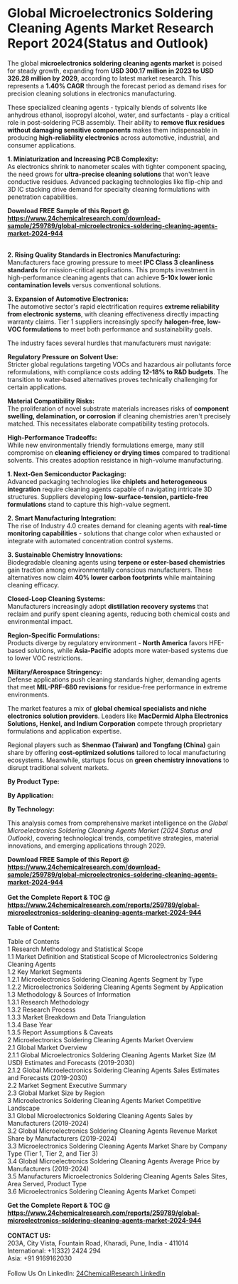 <h1>Global Microelectronics Soldering Cleaning Agents Market Research Report 2024(Status and Outlook)</h1><p>The global <strong>microelectronics soldering cleaning agents market</strong> is poised for steady growth, expanding from <strong>USD 300.17 million in 2023 to USD 326.28 million by 2029</strong>, according to latest market research. This represents a <strong>1.40% CAGR</strong> through the forecast period as demand rises for precision cleaning solutions in electronics manufacturing.</p><p>These specialized cleaning agents - typically blends of solvents like anhydrous ethanol, isopropyl alcohol, water, and surfactants - play a critical role in post-soldering PCB assembly. Their ability to <strong>remove flux residues without damaging sensitive components</strong> makes them indispensable in producing <strong>high-reliability electronics</strong> across automotive, industrial, and consumer applications.</p><p><strong>1. Miniaturization and Increasing PCB Complexity:</strong><br>
As electronics shrink to nanometer scales with tighter component spacing, the need grows for <strong>ultra-precise cleaning solutions</strong> that won't leave conductive residues. Advanced packaging technologies like flip-chip and 3D IC stacking drive demand for specialty cleaning formulations with penetration capabilities.</p><div><b>Download FREE Sample of this Report @ 
            <a href="https://www.24chemicalresearch.com/download-sample/259789/global-microelectronics-soldering-cleaning-agents-market-2024-944">
            https://www.24chemicalresearch.com/download-sample/259789/global-microelectronics-soldering-cleaning-agents-market-2024-944</a></b></div><br><p><strong>2. Rising Quality Standards in Electronics Manufacturing:</strong><br>
Manufacturers face growing pressure to meet <strong>IPC Class 3 cleanliness standards</strong> for mission-critical applications. This prompts investment in high-performance cleaning agents that can achieve <strong>5-10x lower ionic contamination levels</strong> versus conventional solutions.</p><p><strong>3. Expansion of Automotive Electronics:</strong><br>
The automotive sector's rapid electrification requires <strong>extreme reliability from electronic systems</strong>, with cleaning effectiveness directly impacting warranty claims. Tier 1 suppliers increasingly specify <strong>halogen-free, low-VOC formulations</strong> to meet both performance and sustainability goals.</p><p>The industry faces several hurdles that manufacturers must navigate:</p><p><strong>Regulatory Pressure on Solvent Use:</strong><br>
    Stricter global regulations targeting VOCs and hazardous air pollutants force reformulations, with compliance costs adding <strong>12-18% to R&amp;D budgets</strong>. The transition to water-based alternatives proves technically challenging for certain applications.</p><p><strong>Material Compatibility Risks:</strong><br>
    The proliferation of novel substrate materials increases risks of <strong>component swelling, delamination, or corrosion</strong> if cleaning chemistries aren't precisely matched. This necessitates elaborate compatibility testing protocols.</p><p><strong>High-Performance Tradeoffs:</strong><br>
    While new environmentally friendly formulations emerge, many still compromise on <strong>cleaning efficiency or drying times</strong> compared to traditional solvents. This creates adoption resistance in high-volume manufacturing.</p><p><strong>1. Next-Gen Semiconductor Packaging:</strong><br>
Advanced packaging technologies like <strong>chiplets and heterogeneous integration</strong> require cleaning agents capable of navigating intricate 3D structures. Suppliers developing <strong>low-surface-tension, particle-free formulations</strong> stand to capture this high-value segment.</p><p><strong>2. Smart Manufacturing Integration:</strong><br>
The rise of Industry 4.0 creates demand for cleaning agents with <strong>real-time monitoring capabilities</strong> - solutions that change color when exhausted or integrate with automated concentration control systems.</p><p><strong>3. Sustainable Chemistry Innovations:</strong><br>
Biodegradable cleaning agents using <strong>terpene or ester-based chemistries</strong> gain traction among environmentally conscious manufacturers. These alternatives now claim <strong>40% lower carbon footprints</strong> while maintaining cleaning efficacy.</p><p><strong>Closed-Loop Cleaning Systems:</strong><br>
    Manufacturers increasingly adopt <strong>distillation recovery systems</strong> that reclaim and purify spent cleaning agents, reducing both chemical costs and environmental impact.</p><p><strong>Region-Specific Formulations:</strong><br>
    Products diverge by regulatory environment - <strong>North America</strong> favors HFE-based solutions, while <strong>Asia-Pacific</strong> adopts more water-based systems due to lower VOC restrictions.</p><p><strong>Military/Aerospace Stringency:</strong><br>
    Defense applications push cleaning standards higher, demanding agents that meet <strong>MIL-PRF-680 revisions</strong> for residue-free performance in extreme environments.</p><p>The market features a mix of <strong>global chemical specialists and niche electronics solution providers</strong>. Leaders like <strong>MacDermid Alpha Electronics Solutions, Henkel, and Indium Corporation</strong> compete through proprietary formulations and application expertise.</p><p>Regional players such as <strong>Shenmao (Taiwan) and Tongfang (China)</strong> gain share by offering <strong>cost-optimized solutions</strong> tailored to local manufacturing ecosystems. Meanwhile, startups focus on <strong>green chemistry innovations</strong> to disrupt traditional solvent markets.</p><p><strong>By Product Type:</strong></p><p><strong>By Application:</strong></p><p><strong>By Technology:</strong></p><p>This analysis comes from comprehensive market intelligence on the <em>Global Microelectronics Soldering Cleaning Agents Market (2024 Status and Outlook)</em>, covering technological trends, competitive strategies, material innovations, and emerging applications through 2029.</p><div><b>Download FREE Sample of this Report @ 
            <a href="https://www.24chemicalresearch.com/download-sample/259789/global-microelectronics-soldering-cleaning-agents-market-2024-944">
            https://www.24chemicalresearch.com/download-sample/259789/global-microelectronics-soldering-cleaning-agents-market-2024-944</a></b></div><br><div><b>Get the Complete Report & TOC @ 
            <a href="https://www.24chemicalresearch.com/reports/259789/global-microelectronics-soldering-cleaning-agents-market-2024-944">
            https://www.24chemicalresearch.com/reports/259789/global-microelectronics-soldering-cleaning-agents-market-2024-944</a></b></div><br>
            <b>Table of Content:</b><p>Table of Contents<br />
1 Research Methodology and Statistical Scope<br />
1.1 Market Definition and Statistical Scope of Microelectronics Soldering Cleaning Agents<br />
1.2 Key Market Segments<br />
1.2.1 Microelectronics Soldering Cleaning Agents Segment by Type<br />
1.2.2 Microelectronics Soldering Cleaning Agents Segment by Application<br />
1.3 Methodology & Sources of Information<br />
1.3.1 Research Methodology<br />
1.3.2 Research Process<br />
1.3.3 Market Breakdown and Data Triangulation<br />
1.3.4 Base Year<br />
1.3.5 Report Assumptions & Caveats<br />
2 Microelectronics Soldering Cleaning Agents Market Overview<br />
2.1 Global Market Overview<br />
2.1.1 Global Microelectronics Soldering Cleaning Agents Market Size (M USD) Estimates and Forecasts (2019-2030)<br />
2.1.2 Global Microelectronics Soldering Cleaning Agents Sales Estimates and Forecasts (2019-2030)<br />
2.2 Market Segment Executive Summary<br />
2.3 Global Market Size by Region<br />
3 Microelectronics Soldering Cleaning Agents Market Competitive Landscape<br />
3.1 Global Microelectronics Soldering Cleaning Agents Sales by Manufacturers (2019-2024)<br />
3.2 Global Microelectronics Soldering Cleaning Agents Revenue Market Share by Manufacturers (2019-2024)<br />
3.3 Microelectronics Soldering Cleaning Agents Market Share by Company Type (Tier 1, Tier 2, and Tier 3)<br />
3.4 Global Microelectronics Soldering Cleaning Agents Average Price by Manufacturers (2019-2024)<br />
3.5 Manufacturers Microelectronics Soldering Cleaning Agents Sales Sites, Area Served, Product Type<br />
3.6 Microelectronics Soldering Cleaning Agents Market Competi</p><div><b>Get the Complete Report & TOC @ 
            <a href="https://www.24chemicalresearch.com/reports/259789/global-microelectronics-soldering-cleaning-agents-market-2024-944">
            https://www.24chemicalresearch.com/reports/259789/global-microelectronics-soldering-cleaning-agents-market-2024-944</a></b></div><br><b>CONTACT US:</b><br>
            203A, City Vista, Fountain Road, Kharadi, Pune, India - 411014<br>
            International: +1(332) 2424 294<br>
            Asia: +91 9169162030 <br><br>
            Follow Us On LinkedIn: <a href="https://www.linkedin.com/company/24chemicalresearch/">24ChemicalResearch LinkedIn</a>